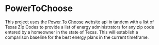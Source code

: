 # PowerToChoose
This project uses the [Power To Choose](powertochoose.org) website api in tandem with a list of Texas Zip Codes to provide a list of energy
administrators for any zip code entered by a homeowner in the state of Texas.  This will establish a comparison baseline for the best energy plans in the current timeframe.